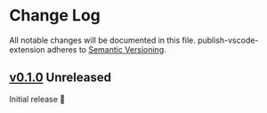 # Change Log

All notable changes will be documented in this file.
publish-vscode-extension adheres to [Semantic Versioning](http://semver.org/).


## [v0.1.0](https://github.com/HaaLeo/publish-vscode-extension/tree/v0.1.0) Unreleased

Initial release 🎉
